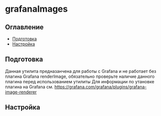 # grafanaImages
## Оглавление
* [Подготовка](#Подготовка)
* [Настройка](#Настройка)
## Подготовка
Данная утилита предназанчена для работы с Grafana и не работает без плагина Grafana renderImage, обязательно проверьте наличие данного плагина перед использованием утилиты
Для информации по утановке плагина на Grafana см. https://grafana.com/grafana/plugins/grafana-image-renderer
## Настройка

